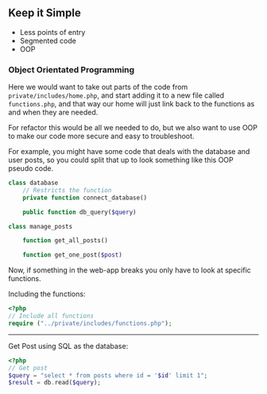 ## Keep it Simple

- Less points of entry
- Segmented code
- OOP

### Object Orientated Programming

Here we would want to take out parts of the code from `private/includes/home.php`, and start adding it to a new file called `functions.php`, and that way our home will just link back to the functions as and when they are needed.

For refactor this would be all we needed to do, but we also want to use OOP to make our code more secure and easy to troubleshoot.

For example, you might have some code that deals with the database and user posts, so you could split that up to look something like this OOP pseudo code.

```php
class database
	// Restricts the function
	private function connect_database()

	public function db_query($query) 

class manage_posts

	function get_all_posts()

	function get_one_post($post)
```

Now, if something in the web-app breaks you only have to look at specific functions.  

Including the functions:

```php
<?php
// Include all functions
require ("../private/includes/functions.php");
```

---

Get Post using SQL as the database:

```php
<?php
// Get post 
$query = "select * from posts where id = '$id' limit 1";
$result = db.read($query);
```




